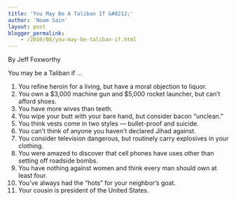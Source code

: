 ```yaml
---
title: 'You May Be A Taliban If &#8212;'
author: 'Noam Sain'
layout: post
blogger_permalink:
    - /2010/08/you-may-be-taliban-if.html
---
```


By Jeff Foxworthy  
  
You may be a Taliban if …

1. You refine heroin for a living, but have a moral objection to liquor.
2. You own a $3,000 machine gun and $5,000 rocket launcher, but can’t afford shoes.
3. You have more wives than teeth.
4. You wipe your butt with your bare hand, but consider bacon “unclean.”
5. You think vests come in two styles — bullet-proof and suicide.
6. You can’t think of anyone you haven’t declared Jihad against.
7. You consider television dangerous, but routinely carry explosives in your clothing.
8. You were amazed to discover that cell phones have uses other than setting off roadside bombs.
9. You have nothing against women and think every man should own at least four.
10. You’ve always had the “hots” for your neighbor’s goat.
11. Your cousin is president of the United States.